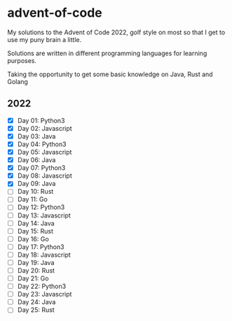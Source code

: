 # advent-of-code

My solutions to the Advent of Code 2022, golf style on most so that I get to use my puny brain a little.

Solutions are written in different programming languages for learning purposes.

Taking the opportunity to get some basic knowledge on Java, Rust and Golang

## 2022

- [x] Day 01: Python3
- [x] Day 02: Javascript
- [x] Day 03: Java
- [x] Day 04: Python3
- [x] Day 05: Javascript
- [x] Day 06: Java
- [x] Day 07: Python3
- [x] Day 08: Javascript
- [x] Day 09: Java
- [ ] Day 10: Rust
- [ ] Day 11: Go
- [ ] Day 12: Python3
- [ ] Day 13: Javascript
- [ ] Day 14: Java
- [ ] Day 15: Rust
- [ ] Day 16: Go
- [ ] Day 17: Python3
- [ ] Day 18: Javascript
- [ ] Day 19: Java
- [ ] Day 20: Rust
- [ ] Day 21: Go
- [ ] Day 22: Python3
- [ ] Day 23: Javascript
- [ ] Day 24: Java
- [ ] Day 25: Rust
